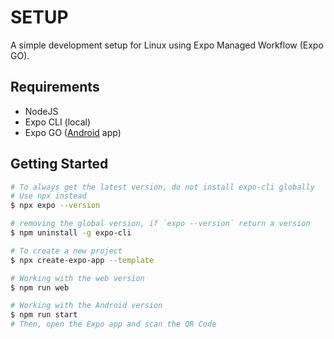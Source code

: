 # SETUP

A simple development setup for Linux using Expo Managed Workflow (Expo GO).

## Requirements

- NodeJS
- Expo CLI (local)
- Expo GO ([Android](https://play.google.com/store/apps/details?id=host.exp.exponent) app)

## Getting Started

```bash
# To always get the latest version, do not install expo-cli globally
# Use npx instead
$ npx expo --version

# removing the global version, if `expo --version` return a version
$ npm uninstall -g expo-cli

# To create a new project
$ npx create-expo-app --template

# Working with the web version
$ npm run web

# Working with the Android version
$ npm run start
# Then, open the Expo app and scan the QR Code
```
